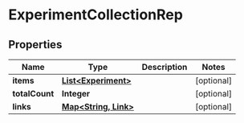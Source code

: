 

# ExperimentCollectionRep


## Properties

| Name | Type | Description | Notes |
|------------ | ------------- | ------------- | -------------|
|**items** | [**List&lt;Experiment&gt;**](Experiment.md) |  |  [optional] |
|**totalCount** | **Integer** |  |  [optional] |
|**links** | [**Map&lt;String, Link&gt;**](Link.md) |  |  [optional] |



